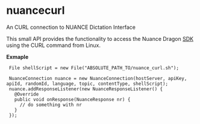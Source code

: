 # nuancecurl
An CURL connection to NUANCE Dictation Interface

This small API provides the functionality to access the 
Nuance Dragon [SDK](http://www.nuance.de/for-developers/dragon/client-sdk/index.htm) using the CURL command from Linux.

 
**Exmaple**

     File shellScript = new File("ABSOLUTE_PATH_TO/nuance_curl.sh");
     
     NuanceConnection nuance = new NuanceConnection(hostServer, apiKey, apiId, randomId, language, topic, contentType, shellScript);
     nuance.addResponseListener(new NuanceResponseListener() {
       @Override
       public void onResponse(NuanceResponse nr) {
         // do something with nr
       }
     });
